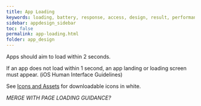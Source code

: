 ```yaml
---
title: App Loading
keywords: loading, battery, response, access, design, result, performance, action, default
sidebar: appdesign_sidebar
toc: false
permalink: app-loading.html
folder: app_design 
---
```


Apps should aim to load within 2 seconds.
 
If an app does not load within 1 second, an app landing or loading screen must appear. (iOS Human Interface Guidelines)  

See [Icons and Assets](/icons-assets.html) for downloadable icons in white.

_MERGE WITH PAGE LOADING GUIDANCE?_ 
